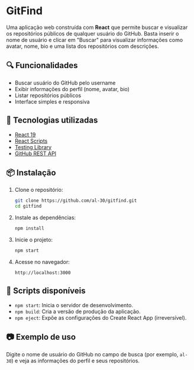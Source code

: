 # GitFind

Uma aplicação web construída com **React** que permite buscar e visualizar os repositórios públicos de qualquer usuário do GitHub. Basta inserir o nome de usuário e clicar em "Buscar" para visualizar informações como avatar, nome, bio e uma lista dos repositórios com descrições.

## 🔍 Funcionalidades

- Buscar usuário do GitHub pelo username
- Exibir informações do perfil (nome, avatar, bio)
- Listar repositórios públicos
- Interface simples e responsiva

## 🚀 Tecnologias utilizadas

- [React 19](https://reactjs.org/)
- [React Scripts](https://www.npmjs.com/package/react-scripts)
- [Testing Library](https://testing-library.com/)
- [GitHub REST API](https://docs.github.com/pt/rest)

## 📦 Instalação

1. Clone o repositório:

   ```bash
   git clone https://github.com/al-30/gitfind.git
   cd gitfind
   ```

2. Instale as dependências:

   ```bash
   npm install
   ```

3. Inicie o projeto:

   ```bash
   npm start
   ```

4. Acesse no navegador:
   ```
   http://localhost:3000
   ```

## 📁 Scripts disponíveis

- `npm start`: Inicia o servidor de desenvolvimento.
- `npm build`: Cria a versão de produção da aplicação.
- `npm eject`: Expõe as configurações do Create React App (irreversível).

## 📷 Exemplo de uso

Digite o nome de usuário do GitHub no campo de busca (por exemplo, `al-30`) e veja as informações do perfil e seus repositórios.
